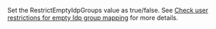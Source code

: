 Set the RestrictEmptyIdpGroups value as true/false. See [Check user restrictions for empty Idp group mapping]((#operation/getIdentityProviderPatch)) for more details.